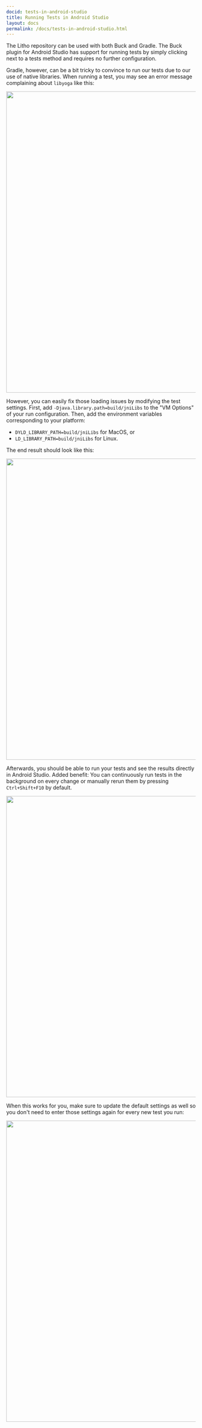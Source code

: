 ```yaml
---
docid: tests-in-android-studio
title: Running Tests in Android Studio
layout: docs
permalink: /docs/tests-in-android-studio.html
---
```


The Litho repository can be used with both Buck and Gradle. The Buck plugin for
Android Studio has support for running tests by simply clicking next to a tests
method and requires no further configuration.

Gradle, however, can be a bit tricky to convince to run our tests due to
our use of native libraries. When running a test, you may see an error
message complaining about `libyoga` like this:

<img src="/static/images/android-studio-tests-0.png" style="width: 800px;">

However, you can easily fix those loading issues by modifying the test settings.
First, add `-Djava.library.path=build/jniLibs` to the "VM Options" of your run
configuration. Then, add the environment variables corresponding to your
platform:

- `DYLD_LIBRARY_PATH=build/jniLibs` for MacOS, or
- `LD_LIBRARY_PATH=build/jniLibs` for Linux.

The end result should look like this:

<img src="/static/images/android-studio-tests-1.png" style="width: 800px;">

Afterwards, you should be able to run your tests and see the results directly in
Android Studio. Added benefit: You can continuously run tests in the background
on every change or manually rerun them by pressing `Ctrl+Shift+F10` by default.

<img src="/static/images/android-studio-tests-2.png" style="width: 800px;">

When this works for you, make sure to update the default settings as well so you
don't need to enter those settings again for every new test you run:

<img src="/static/images/android-studio-tests-3.png" style="width: 800px;">
